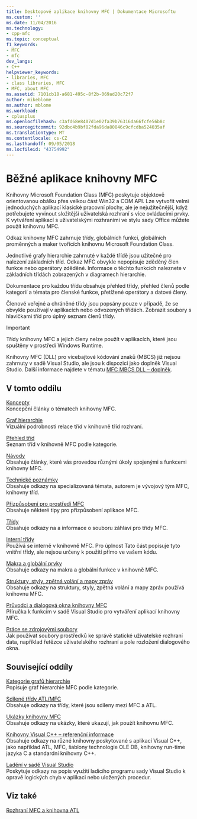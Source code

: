 ```yaml
---
title: Desktopové aplikace knihovny MFC | Dokumentace Microsoftu
ms.custom: ''
ms.date: 11/04/2016
ms.technology:
- cpp-mfc
ms.topic: conceptual
f1_keywords:
- MFC
- mfc
dev_langs:
- C++
helpviewer_keywords:
- libraries, MFC
- class libraries, MFC
- MFC, about MFC
ms.assetid: 7101cb18-a681-495c-8f2b-069ad20c72f7
author: mikeblome
ms.author: mblome
ms.workload:
- cplusplus
ms.openlocfilehash: c3afd68e8407d1e02fa39b76316da66fcfe56b8c
ms.sourcegitcommit: 92dbc4b9bf82fda96da80846c9cfcdba524035af
ms.translationtype: MT
ms.contentlocale: cs-CZ
ms.lasthandoff: 09/05/2018
ms.locfileid: "43754992"
---
```

# <a name="mfc-desktop-applications"></a>Běžné aplikace knihovny MFC
Knihovny Microsoft Foundation Class (MFC) poskytuje objektově orientovanou obálku přes velkou část Win32 a COM API. Lze vytvořit velmi jednoduchých aplikací klasické pracovní plochy, ale je nejužitečnější, když potřebujete vyvinout složitější uživatelská rozhraní s více ovládacími prvky. K vytváření aplikací s uživatelskými rozhraními ve stylu sady Office můžete použít knihovnu MFC.  
  
 Odkaz knihovny MFC zahrnuje třídy, globálních funkcí, globálních proměnných a maker tvořících knihovnu Microsoft Foundation Class.  
  
 Jednotlivé grafy hierarchie zahrnuté v každé třídě jsou užitečné pro nalezení základních tříd. Odkaz MFC obvykle nepopisuje zděděný člen funkce nebo operátory zděděné. Informace o těchto funkcích naleznete v základních třídách zobrazených v diagramech hierarchie.  
  
 Dokumentace pro každou třídu obsahuje přehled třídy, přehled členů podle kategorií a témata pro členské funkce, přetížené operátory a datové členy.  
  
 Členové veřejné a chráněné třídy jsou popsány pouze v případě, že se obvykle používají v aplikacích nebo odvozených třídách. Zobrazit soubory s hlavičkami tříd pro úplný seznam členů třídy.  
  
> [!IMPORTANT]
>  Třídy knihovny MFC a jejich členy nelze použít v aplikacích, které jsou spuštěny v prostředí Windows Runtime.  
>   
>  Knihovny MFC (DLL) pro vícebajtové kódování znaků (MBCS) již nejsou zahrnuty v sadě Visual Studio, ale jsou k dispozici jako doplněk Visual Studio. Další informace najdete v tématu [MFC MBCS DLL – doplněk](mfc-mbcs-dll-add-on.md).  
  
## <a name="in-this-section"></a>V tomto oddílu  
 [Koncepty](mfc-concepts.md)  
 Koncepční články o tématech knihovny MFC.  
  
 [Graf hierarchie](hierarchy-chart.md)  
 Vizuální podrobnosti relace tříd v knihovně tříd rozhraní.  
  
 [Přehled tříd](class-library-overview.md)  
 Seznam tříd v knihovně MFC podle kategorie.  
  
 [Návody](walkthroughs-mfc.md)  
 Obsahuje články, které vás provedou různými úkoly spojenými s funkcemi knihovny MFC.  
  
 [Technické poznámky](mfc-technical-notes.md)  
 Obsahuje odkazy na specializovaná témata, autorem je vývojový tým MFC, knihovny tříd.  
  
 [Přizpůsobení pro prostředí MFC](customization-for-mfc.md)  
 Obsahuje některé tipy pro přizpůsobení aplikace MFC.  
  
 [Třídy](reference/mfc-classes.md)  
 Obsahuje odkazy na a informace o souboru záhlaví pro třídy MFC.  
  
 [Interní třídy](reference/internal-classes.md)  
 Používá se interně v knihovně MFC. Pro úplnost Tato část popisuje tyto vnitřní třídy, ale nejsou určeny k použití přímo ve vašem kódu.  
  
 [Makra a globální prvky](reference/mfc-macros-and-globals.md)  
 Obsahuje odkazy na makra a globální funkce v knihovně MFC.  
  
 [Struktury, styly, zpětná volání a mapy zpráv](reference/structures-styles-callbacks-and-message-maps.md)  
 Obsahuje odkazy na struktury, styly, zpětná volání a mapy zpráv používá knihovnu MFC.  
  
 [Průvodci a dialogová okna knihovny MFC](reference/mfc-wizards-and-dialog-boxes.md)  
 Příručka k funkcím v sadě Visual Studio pro vytváření aplikací knihovny MFC.  
  
 [Práce se zdrojovými soubory](../windows/working-with-resource-files.md)  
 Jak používat soubory prostředků ke správě statické uživatelské rozhraní data, například řetězce uživatelského rozhraní a pole rozložení dialogového okna.  
  
## <a name="related-sections"></a>Související oddíly  
 [Kategorie grafů hierarchie](hierarchy-chart-categories.md)  
 Popisuje graf hierarchie MFC podle kategorie.  
  
 [Sdílené třídy ATL/MFC](../atl-mfc-shared/atl-mfc-shared-classes.md)  
 Obsahuje odkazy na třídy, které jsou sdíleny mezi MFC a ATL.  
  
 [Ukázky knihovny MFC](../visual-cpp-samples.md)  
 Obsahuje odkazy na ukázky, které ukazují, jak použít knihovnu MFC.  
  
 [Knihovny Visual C++ – referenční informace](../standard-library/cpp-standard-library-reference.md)  
 Obsahuje odkazy na různé knihovny poskytované s aplikací Visual C++, jako například ATL, MFC, šablony technologie OLE DB, knihovny run-time jazyka C a standardní knihovny C++.  
  
 [Ladění v sadě Visual Studio](/visualstudio/debugger/debugging-in-visual-studio.md)  
 Poskytuje odkazy na popis využití ladicího programu sady Visual Studio k opravě logických chyb v aplikaci nebo uložených procedur.  
  
## <a name="see-also"></a>Viz také  
 [Rozhraní MFC a knihovna ATL](mfc-and-atl.md)
